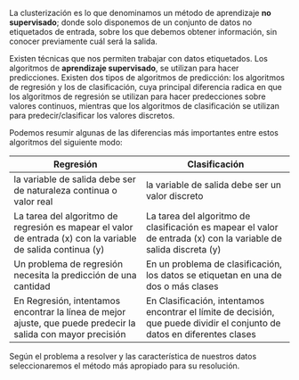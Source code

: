 La clusterización es lo que denominamos un método de aprendizaje **no supervisado**; donde solo disponemos de un conjunto de datos no etiquetados de entrada, sobre los que debemos obtener información, sin conocer previamente cuál será la salida.

Existen técnicas que nos permiten trabajar con datos etiquetados. Los algoritmos de **aprendizaje supervisado**, se utilizan para hacer predicciones. Existen dos tipos de algoritmos de predicción: los algoritmos de regresión y los de clasificación, cuya principal diferencia radica en que los algoritmos de regresión se utilizan para hacer predecciones sobre valores continuos, mientras que los algoritmos de clasificación se utilizan para predecir/clasificar los valores discretos.

Podemos resumir algunas de las diferencias más importantes entre estos algoritmos del siguiente modo:


| Regresión | Clasificación |
|-------------    |----------    |
| la variable de salida debe ser de naturaleza continua o valor real |  la variable de salida debe ser un valor discreto |
| La tarea del algoritmo de regresión es mapear el valor de entrada (x) con la variable de salida continua (y)| La tarea del algoritmo de clasificación es mapear el valor de entrada (x) con la variable de salida discreta (y) |
|   Un problema de regresión necesita la predicción de una cantidad | En un problema de clasificación, los datos se etiquetan en una de dos o más clases |
| En Regresión, intentamos encontrar la línea de mejor ajuste, que puede predecir la salida con mayor precisión |En Clasificación, intentamos encontrar el límite de decisión, que puede dividir el conjunto de datos en diferentes clases |

Según el problema a resolver y las característica de nuestros datos seleccionaremos el método más apropiado para su resolución.
